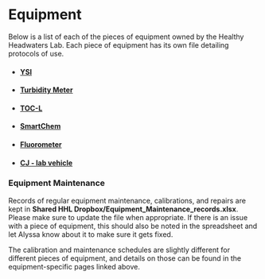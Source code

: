 # Equipment

Below is a list of each of the pieces of equipment owned by the Healthy Headwaters Lab. Each piece of equipment has its own file detailing protocols of use.

  * #### [YSI](/Equipment/YSI.md)
  * #### [Turbidity Meter](/Equipment/Turbidity-meter.md)
  * #### [TOC-L](/Equipment/TOC-L.md)
  * #### [SmartChem](/Equipment/SmartChem.md)
  * #### [Fluorometer](/Equipment/Fluorometer.md)
  * #### [CJ - lab vehicle](/Equipment/CJ.md)

### Equipment Maintenance
Records of regular equipment maintenance, calibrations, and repairs are kept in **Shared HHL Dropbox/Equipment_Maintenance_records.xlsx**. Please make sure to update the file when appropriate. If there is an issue with a piece of equipment, this should also be noted in the spreadsheet and let Alyssa know about it to make sure it gets fixed.  

The calibration and maintenance schedules are slightly different for different pieces of equipment, and details on those can be found in the equipment-specific pages linked above. 
